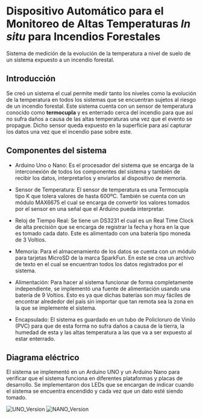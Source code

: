 # Dispositivo Automático para el Monitoreo de Altas Temperaturas *In situ* para Incendios Forestales
Sistema de medición de la evolución de la temperatura a nivel de suelo de un sistema expuesto a un incendio forestal.

## Introducción 

Se creó un sistema el cual permite medir tanto los niveles como la evolución de la temperatura en todos los sistemas que se encuentran sujetos al riesgo de un incendio forestal. Este sistema cuenta con un sensor de temperatura conocido como **termocupla** y es enterrado cerca del incendio para que así no sufra daños a causa de las altas temperaturas una vez que el evento se propague. Dicho sensor queda expuesto en la superficie para así capturar los datos una vez que el incendio pase sobre este.

## Componentes del sistema
- Arduino Uno o Nano: Es el procesador del sistema que se encarga de la
interconexión de todos los componentes del sistema y también de recibir los
datos, interpretarlos y enviarlos al dispositivo de memoria.

- Sensor de Temperatura: El sensor de temperatura es una Termocupla tipo K
que tolera valores de hasta 600ºC. También se cuenta con un módulo
MAX6675 el cual se encarga de convertir los valores tomados por el sensor
en una señal que el Arduino pueda interpretar.

- Reloj de Tiempo Real: Se tiene un DS3231 el cual es un Real Time Clock de
alta precisión que se encarga de registrar la fecha y hora en la que es tomado
cada dato. Este es alimentado con una batería tipo moneda de 3 Voltios.
- Memoria: Para el almacenamiento de los datos se cuenta con un módulo
para tarjetas MicroSD de la marca SparkFun. En este se crea un archivo de
texto en el cual se encuentran todos los datos registrados por el sistema.

- Alimentación: Para hacer al sistema funcionar de forma completamente
independiente, se implementó una fuente de alimentación usando una batería
de 9 Voltios. Esto es ya que dichas baterías son muy fáciles de encontrar
alrededor del país sin importar que tan remota sea la zona en la que se
implemente el sistema.

- Encapsulado: El sistema es guardado en un tubo de Policloruro de Vinilo
(PVC) para que de esta forma no sufra daños a causa de la tierra, la
humedad de esta y las altas temperatura a las que va a ser expuesto al estar
enterrado.

## Diagrama eléctrico
El sistema se implementó en un Arduino UNO y un Arduino Nano para verificar que el sistema funciona en diferentes plataformas y placas de desarrollo. Se implementaron dos LEDs que se encargan de indicar cuando el sistema
se encuentra encendido y cada vez que un dato esté siendo tomado.

![UNO_Version](https://user-images.githubusercontent.com/111079577/184231145-031e9310-0b66-41cb-a7e3-146600c62283.png) ![NANO_Version]()

